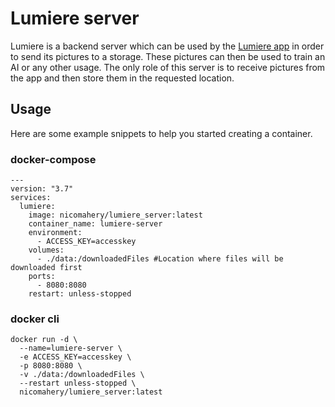 # Lumiere server

Lumiere is a backend server which can be used by the 
[Lumiere app](https://github.com/nicomahery/lumiere)
in order to send its pictures to a storage. These pictures
can then be used to train an AI or any other usage.
The only role of this server is to receive pictures from the
app and then store them in the requested location.

## Usage
Here are some example snippets to help you started creating a container.

### docker-compose
```
---
version: "3.7"
services:
  lumiere:
    image: nicomahery/lumiere_server:latest
    container_name: lumiere-server
    environment:
      - ACCESS_KEY=accesskey
    volumes:
      - ./data:/downloadedFiles #Location where files will be downloaded first
    ports:
      - 8080:8080
    restart: unless-stopped
```

### docker cli

```
docker run -d \
  --name=lumiere-server \
  -e ACCESS_KEY=accesskey \
  -p 8080:8080 \
  -v ./data:/downloadedFiles \
  --restart unless-stopped \
  nicomahery/lumiere_server:latest
```